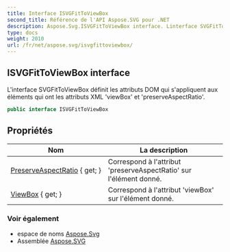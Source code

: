 ```yaml
---
title: Interface ISVGFitToViewBox
second_title: Référence de l'API Aspose.SVG pour .NET
description: Aspose.Svg.ISVGFitToViewBox interface. Linterface SVGFitToViewBox définit les attributs DOM qui sappliquent aux éléments qui ont les attributs XML viewBox et preserveAspectRatio.
type: docs
weight: 2010
url: /fr/net/aspose.svg/isvgfittoviewbox/
---
```

## ISVGFitToViewBox interface

L'interface SVGFitToViewBox définit les attributs DOM qui s'appliquent aux éléments qui ont les attributs XML 'viewBox' et 'preserveAspectRatio'.

```csharp
public interface ISVGFitToViewBox
```

## Propriétés

| Nom | La description |
| --- | --- |
| [PreserveAspectRatio](../../aspose.svg/isvgfittoviewbox/preserveaspectratio/) { get; } | Correspond à l'attribut 'preserveAspectRatio' sur l'élément donné. |
| [ViewBox](../../aspose.svg/isvgfittoviewbox/viewbox/) { get; } | Correspond à l'attribut 'viewBox' sur l'élément donné. |

### Voir également

* espace de noms [Aspose.Svg](../../aspose.svg/)
* Assemblée [Aspose.SVG](../../)


